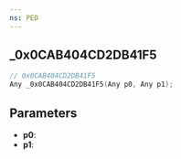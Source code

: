 ```yaml
---
ns: PED
---
```

## _0x0CAB404CD2DB41F5

```c
// 0x0CAB404CD2DB41F5
Any _0x0CAB404CD2DB41F5(Any p0, Any p1);
```

## Parameters
* **p0**:
* **p1**:
